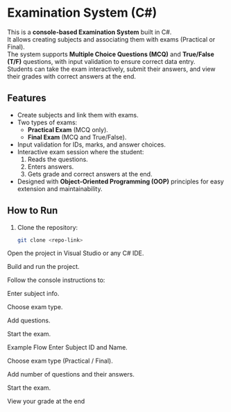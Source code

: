 # Examination System (C#)

This is a **console-based Examination System** built in C#.  
It allows creating subjects and associating them with exams (Practical or Final).  
The system supports **Multiple Choice Questions (MCQ)** and **True/False (T/F)** questions, with input validation to ensure correct data entry.  
Students can take the exam interactively, submit their answers, and view their grades with correct answers at the end.  

## Features
- Create subjects and link them with exams.
- Two types of exams:
  - **Practical Exam** (MCQ only).
  - **Final Exam** (MCQ and True/False).
- Input validation for IDs, marks, and answer choices.
- Interactive exam session where the student:
  1. Reads the questions.
  2. Enters answers.
  3. Gets grade and correct answers at the end.
- Designed with **Object-Oriented Programming (OOP)** principles for easy extension and maintainability.

## How to Run
1. Clone the repository:
   ```bash
   git clone <repo-link>
Open the project in Visual Studio or any C# IDE.

Build and run the project.

Follow the console instructions to:

Enter subject info.

Choose exam type.

Add questions.

Start the exam.

Example Flow
Enter Subject ID and Name.

Choose exam type (Practical / Final).

Add number of questions and their answers.

Start the exam.

View your grade at the end
